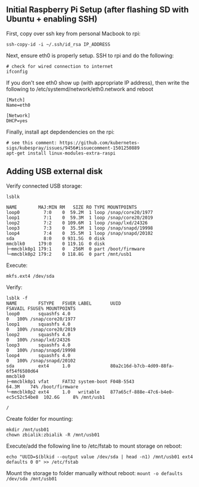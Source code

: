 ## Initial Raspberry Pi Setup (after flashing SD with Ubuntu + enabling SSH)

First, copy over ssh key from personal Macbook to rpi:

```
ssh-copy-id -i ~/.ssh/id_rsa IP_ADDRESS
```

Next, ensure eth0 is properly setup. SSH to rpi and do the following:

```
# check for wired connection to internet
ifconfig
```

If you don't see eth0 show up (with appropriate IP address), then write the following to /etc/systemd/network/eth0.network and reboot

```
[Match]
Name=eth0

[Network]
DHCP=yes
```

Finally, install apt depdendencies on the rpi:

```
# see this comment: https://github.com/kubernetes-sigs/kubespray/issues/9456#issuecomment-1501250889
apt-get install linux-modules-extra-raspi 
```

## Adding USB external disk

Verify connected USB storage:
```
lsblk 

NAME        MAJ:MIN RM   SIZE RO TYPE MOUNTPOINTS
loop0         7:0    0  59.2M  1 loop /snap/core20/1977
loop1         7:1    0  59.3M  1 loop /snap/core20/2019
loop2         7:2    0 109.6M  1 loop /snap/lxd/24326
loop3         7:3    0  35.5M  1 loop /snap/snapd/19998
loop4         7:4    0  35.5M  1 loop /snap/snapd/20102
sda           8:0    0 931.5G  0 disk 
mmcblk0     179:0    0 119.1G  0 disk 
├─mmcblk0p1 179:1    0   256M  0 part /boot/firmware
└─mmcblk0p2 179:2    0 118.8G  0 part /mnt/usb1
```

Execute:
```
mkfs.ext4 /dev/sda
```

Verify:
```
lsblk -f
NAME        FSTYPE   FSVER LABEL       UUID                                 FSAVAIL FSUSE% MOUNTPOINTS
loop0       squashfs 4.0                                                          0   100% /snap/core20/1977
loop1       squashfs 4.0                                                          0   100% /snap/core20/2019
loop2       squashfs 4.0                                                          0   100% /snap/lxd/24326
loop3       squashfs 4.0                                                          0   100% /snap/snapd/19998
loop4       squashfs 4.0                                                          0   100% /snap/snapd/20102
sda         ext4     1.0               80a2c16d-b7cb-4d09-88fa-6f54f6580d64                
mmcblk0                                                                                    
├─mmcblk0p1 vfat     FAT32 system-boot F04B-5543                              64.3M    74% /boot/firmware
└─mmcblk0p2 ext4     1.0   writable    877a65cf-888e-47c6-b4e0-ec5c52c54be8  102.6G     8% /mnt/usb1
                                                                                           /
```

Create folder for mounting: 
```
mkdir /mnt/usb01
chown zbialik:zbialik -R /mnt/usb01
```

Execute/add the following line to /etc/fstab to mount storage on reboot:
```
echo "UUID=$(blkid --output value /dev/sda | head -n1) /mnt/usb01 ext4 defaults 0 0" >> /etc/fstab
```

Mount the storage to folder manually without reboot: `mount -o defaults /dev/sda /mnt/usb01`
